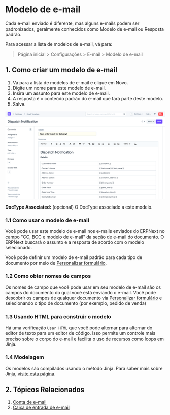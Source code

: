 # Modelo de e-mail


Cada e-mail enviado é diferente, mas alguns e-mails podem ser padronizados, geralmente conhecidos como Modelo de e-mail ou Resposta padrão.


Para acessar a lista de modelos de e-mail, vá para:



>
> Página inicial > Configurações > E-mail > Modelo de e-mail
>
>
>


## 1. Como criar um modelo de e-mail


1. Vá para a lista de modelos de e-mail e clique em Novo.
2. Digite um nome para este modelo de e-mail.
3. Insira um assunto para este modelo de e-mail.
4. A resposta é o conteúdo padrão do e-mail que fará parte deste modelo.
5. Salve.


![Modelo de e-mail](/files/email-template-example.png)


**DocType Associated:** (opcional) O DocType associado a este modelo.


### 1.1 Como usar o modelo de e-mail


Você pode usar este modelo de e-mail nos e-mails enviados do ERPNext no campo "CC, BCC e modelo de e-mail" da seção de e-mail do documento. O ERPNext buscará o assunto e a resposta de acordo com o modelo selecionado.


Você pode definir um modelo de e-mail padrão para cada tipo de documento por meio de [Personalizar formulário](/docs/v13/user/manual/en/customize-erpnext/customize-form).


### 1.2 Como obter nomes de campos


Os nomes de campo que você pode usar em seu modelo de e-mail são os campos do documento do qual você está enviando o e-mail. Você pode descobrir os campos de qualquer documento via [Personalizar formulário](/docs/v13/user/manual/en/customize-erpnext/customize-form) e selecionando o tipo de documento (por exemplo, pedido de venda)


### 1.3 Usando HTML para construir o modelo


Há uma verificação `Usar HTML` que você pode alternar para alternar do editor de texto para um editor de código. Isso permite um controle mais preciso sobre o corpo do e-mail e facilita o uso de recursos como loops em Jinja.


### 1.4 Modelagem


Os modelos são compilados usando o método Jinja. Para saber mais sobre Jinja, [visite esta página](https://jinja.palletsprojects.com/en/2.10.x/).


## 2. Tópicos Relacionados


1. [Conta de e-mail](/docs/v13/user/manual/en/setting-up/email/email-account)
2. [Caixa de entrada de e-mail](/docs/v13/user/manual/en/setting-up/email/email-inbox)
